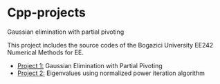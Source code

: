 # Cpp-projects
Gaussian elimination with partial pivoting

This project includes the source codes of the Bogazici University EE242 Numerical Methods for EE. 

- [Project 1:](https://github.com/emreavara/Cpp-projects/tree/master/gaussian-elimination-with-partial-pivoting) Gaussian Elimination with Partial Pivoting
- [Project 2:](https://github.com/emreavara/Cpp-projects/tree/master/Eigenvalues%20using%20normalized%20power%20iteration%20algorith) Eigenvalues using normalized power iteration algorithm
